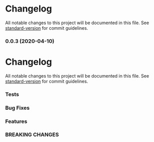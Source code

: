 # Changelog

All notable changes to this project will be documented in this file. See [standard-version](https://github.com/conventional-changelog/standard-version) for commit guidelines.

### 0.0.3 (2020-04-10)

# Changelog

All notable changes to this project will be documented in this file. See [standard-version](https://github.com/conventional-changelog/standard-version) for commit guidelines.

### Tests

### Bug Fixes

### Features

### BREAKING CHANGES
